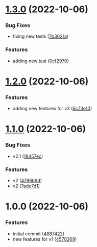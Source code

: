 # [1.3.0](https://github.com/cervantes007G/test2/compare/v1.2.0...v1.3.0) (2022-10-06)


### Bug Fixes

* fixing new tests ([7b3021a](https://github.com/cervantes007G/test2/commit/7b3021a923d4d0a8624d1fc0fb753eff58625e65))


### Features

* adding new test ([0cf2970](https://github.com/cervantes007G/test2/commit/0cf2970948ec9974a84c3de481ab20fdfd9b2f5b))

# [1.2.0](https://github.com/cervantes007G/test2/compare/v1.1.0...v1.2.0) (2022-10-06)


### Features

* adding new features for v3 ([6c73e10](https://github.com/cervantes007G/test2/commit/6c73e1037720ede10be804d6238b83df23ce1dce))

# [1.1.0](https://github.com/cervantes007G/test2/compare/v1.0.0...v1.1.0) (2022-10-06)


### Bug Fixes

* v2.1 ([18457ec](https://github.com/cervantes007G/test2/commit/18457ec21526167b92195115bae0226e3c6cfcc5))


### Features

* v2 ([4786b9d](https://github.com/cervantes007G/test2/commit/4786b9df25d6267a3cd0a79cd83d1b6eb1165dff))
* v2 ([7ade7d1](https://github.com/cervantes007G/test2/commit/7ade7d1e14dfaadf97d1a5b1414383040ed0381f))

# 1.0.0 (2022-10-06)


### Features

* initial commit ([4887422](https://github.com/cervantes007G/test2/commit/488742261e80a49a5675c279ceadf64284a2c5aa))
* new features for v1 ([4570269](https://github.com/cervantes007G/test2/commit/457026971f90da1cbe7e2022c93a5c4999f8b3ce))
